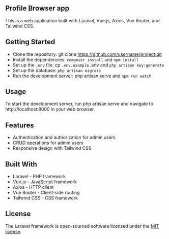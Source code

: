 ## Profile Browser app

This is a web application built with Laravel, Vue.js, Axios, Vue Router, and Tailwind CSS.

## Getting Started

-   Clone the repository: git clone https://github.com/username/project.git
-   Install the dependencies: `composer install` and `npm install`
-   Set up the `.env` file: cp `.env.example` .env and `php artisan key:generate`
-   Set up the database: `php artisan migrate`
-   Run the development server: php artisan serve and ``npm run watch``


## Usage
To start the development server, run php artisan serve and navigate to http://localhost:8000 in your web browser.

## Features

- Authentication and authorization for admin users
- CRUD operations for admin users
- Responsive design with Tailwind CSS

## Built With

- Laravel - PHP framework
- Vue.js - JavaScript framework
- Axios - HTTP client
- Vue Router - Client-side routing
- Tailwind CSS - CSS framework

## License

The Laravel framework is open-sourced software licensed under the [MIT license](https://opensource.org/licenses/MIT).
